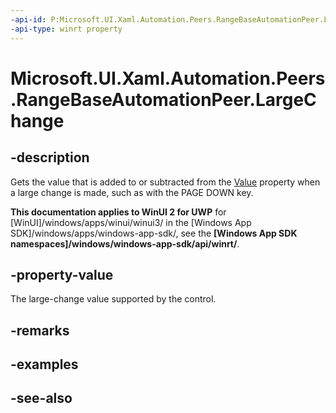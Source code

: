 ```yaml
---
-api-id: P:Microsoft.UI.Xaml.Automation.Peers.RangeBaseAutomationPeer.LargeChange
-api-type: winrt property
---
```


<!-- Property syntax
public double LargeChange { get; }
-->

# Microsoft.UI.Xaml.Automation.Peers.RangeBaseAutomationPeer.LargeChange

## -description
Gets the value that is added to or subtracted from the [Value](rangebaseautomationpeer_value.md) property when a large change is made, such as with the PAGE DOWN key.

**This documentation applies to WinUI 2 for UWP** for [WinUI]/windows/apps/winui/winui3/ in the [Windows App SDK]/windows/apps/windows-app-sdk/, see the **[Windows App SDK namespaces]/windows/windows-app-sdk/api/winrt/**.

## -property-value
The large-change value supported by the control.

## -remarks

## -examples

## -see-also
